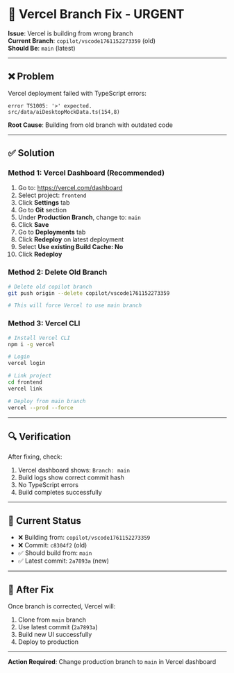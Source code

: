 # 🔧 Vercel Branch Fix - URGENT

**Issue**: Vercel is building from wrong branch  
**Current Branch**: `copilot/vscode1761152273359` (old)  
**Should Be**: `main` (latest)

---

## ❌ Problem

Vercel deployment failed with TypeScript errors:
```
error TS1005: '>' expected.
src/data/aiDesktopMockData.ts(154,8)
```

**Root Cause**: Building from old branch with outdated code

---

## ✅ Solution

### **Method 1: Vercel Dashboard (Recommended)**

1. Go to: https://vercel.com/dashboard
2. Select project: `frontend`
3. Click **Settings** tab
4. Go to **Git** section
5. Under **Production Branch**, change to: `main`
6. Click **Save**
7. Go to **Deployments** tab
8. Click **Redeploy** on latest deployment
9. Select **Use existing Build Cache: No**
10. Click **Redeploy**

### **Method 2: Delete Old Branch**

```bash
# Delete old copilot branch
git push origin --delete copilot/vscode1761152273359

# This will force Vercel to use main branch
```

### **Method 3: Vercel CLI**

```bash
# Install Vercel CLI
npm i -g vercel

# Login
vercel login

# Link project
cd frontend
vercel link

# Deploy from main branch
vercel --prod --force
```

---

## 🔍 Verification

After fixing, check:
1. Vercel dashboard shows: `Branch: main`
2. Build logs show correct commit hash
3. No TypeScript errors
4. Build completes successfully

---

## 📝 Current Status

- ❌ Building from: `copilot/vscode1761152273359`
- ❌ Commit: `c8304f2` (old)
- ✅ Should build from: `main`
- ✅ Latest commit: `2a7893a` (new)

---

## 🚀 After Fix

Once branch is corrected, Vercel will:
1. Clone from `main` branch
2. Use latest commit (`2a7893a`)
3. Build new UI successfully
4. Deploy to production

---

**Action Required**: Change production branch to `main` in Vercel dashboard
